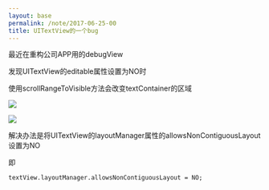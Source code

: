 ```yaml
---
layout: base
permalink: /note/2017-06-25-00
title: UITextView的一个bug
---
```


最近在重构公司APP用的debugView

发现UITextView的editable属性设置为NO时

使用scrollRangeToVisible方法会改变textContainer的区域

![](/img/2018/UITextView的一个bug_0.jpg?raw=true)

![](/img/2018/UITextView的一个bug_1.jpg?raw=true)

解决办法是将UITextView的layoutManager属性的allowsNonContiguousLayout设置为NO

即

    textView.layoutManager.allowsNonContiguousLayout = NO;
